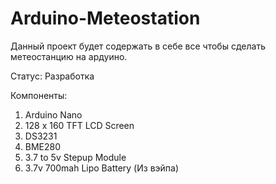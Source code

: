 # Arduino-Meteostation
Данный проект будет содержать в себе все чтобы сделать метеостанцию на ардуино.

Статус: Разработка

Компоненты:
1) Arduino Nano
2) 128 x 160 TFT LCD Screen
3) DS3231
4) BME280
5) 3.7 to 5v Stepup Module
6) 3.7v 700mah Lipo Battery (Из вэйпа)

